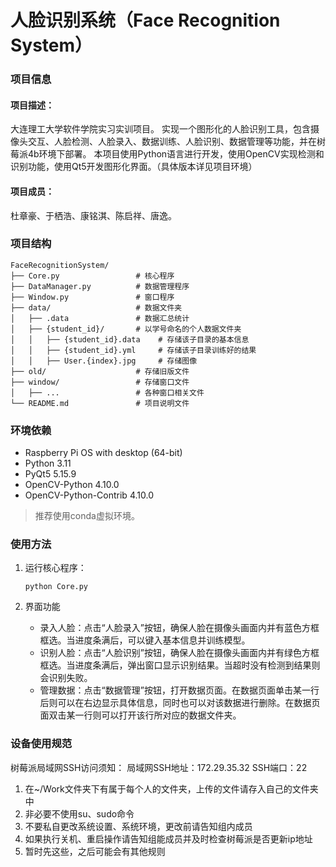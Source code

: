 # 人脸识别系统（Face Recognition System）

### 项目信息

#### 项目描述：

大连理工大学软件学院实习实训项目。
实现一个图形化的人脸识别工具，包含摄像头交互、人脸检测、人脸录入、数据训练、人脸识别、数据管理等功能，并在树莓派4b环境下部署。
本项目使用Python语言进行开发，使用OpenCV实现检测和识别功能，使用Qt5开发图形化界面。（具体版本详见项目环境）

#### 项目成员：

杜章豪、于栖浩、康铭淇、陈启祥、唐逸。

### 项目结构

```
FaceRecognitionSystem/
├── Core.py                 # 核心程序
├── DataManager.py          # 数据管理程序
├── Window.py               # 窗口程序
├── data/                   # 数据文件夹
│   ├── .data               # 数据汇总统计
│   ├── {student_id}/       # 以学号命名的个人数据文件夹
│   │   ├── {student_id}.data    # 存储该子目录的基本信息
│   │   ├── {student_id}.yml     # 存储该子目录训练好的结果
│   │   ├── User.{index}.jpg     # 存储图像
├── old/                    # 存储旧版文件
├── window/                 # 存储窗口文件
│   ├── ...                 # 各种窗口相关文件
└── README.md               # 项目说明文件
```

### 环境依赖

- Raspberry Pi OS with desktop (64-bit)
- Python 3.11
- PyQt5 5.15.9
- OpenCV-Python 4.10.0
- OpenCV-Python-Contrib 4.10.0

>  推荐使用conda虚拟环境。

### 使用方法

1. 运行核心程序：

   ```shell
   python Core.py
   ```

2. 界面功能

   - 录入人脸：点击“人脸录入”按钮，确保人脸在摄像头画面内并有蓝色方框框选。当进度条满后，可以键入基本信息并训练模型。
   - 识别人脸：点击“人脸识别”按钮，确保人脸在摄像头画面内并有绿色方框框选。当进度条满后，弹出窗口显示识别结果。当超时没有检测到结果则会识别失败。
   - 管理数据：点击“数据管理”按钮，打开数据页面。在数据页面单击某一行后则可以在右边显示具体信息，同时也可以对该数据进行删除。在数据页面双击某一行则可以打开该行所对应的数据文件夹。

### 设备使用规范

树莓派局域网SSH访问须知：
局域网SSH地址：172.29.35.32
SSH端口：22

1. 在~/Work文件夹下有属于每个人的文件夹，上传的文件请存入自己的文件夹中
2. 非必要不使用su、sudo命令
3. 不要私自更改系统设置、系统环境，更改前请告知组内成员
4. 如果执行关机、重启操作请告知组能成员并及时检查树莓派是否更新ip地址
5. 暂时先这些，之后可能会有其他规则

